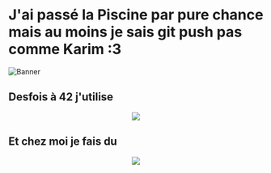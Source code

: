 # J'ai passé la Piscine par pure chance mais au moins je sais git push pas comme Karim :3

![Banner]([https://user-images.githubusercontent.com/44029196/179741913-9e99cdea-9fee-4aa3-9f2c-ffd9094e1315.png](https://cdn.discordapp.com/attachments/510065680775905281/1296925533065445456/Frame_40.png?ex=67140f86&is=6712be06&hm=29b18c0388d8c6001b71579d9475eb46ec8d427efcd54bf04d354899bb446e71&))

## Desfois à 42 j'utilise

<p align="center">
  <a href="https://skillicons.dev">
    <img src="https://skillicons.dev/icons?i=git,vscode,linux,c,vim" />
  </a>
</p>

## Et chez moi je fais du

<p align="center">
  <a href="https://skillicons.dev">
    <img src="https://skillicons.dev/icons?i=figma,ae,blender,ps,arduino" />
  </a>
</p>
